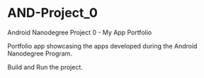 # AND-Project_0
Android Nanodegree Project 0 - My App Portfolio

Portfolio app showcasing the apps developed during the Android Nanodegree Program.

Build and Run the project.
